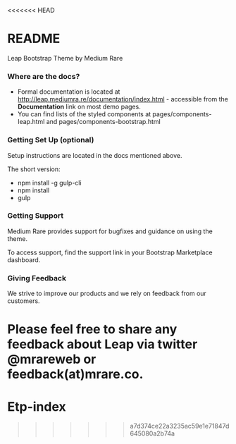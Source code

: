 <<<<<<< HEAD
# README #

Leap Bootstrap Theme by Medium Rare

### Where are the docs? ###

* Formal documentation is located at http://leap.mediumra.re/documentation/index.html - accessible from the **Documentation** link on most demo pages.
* You can find lists of the styled components at pages/components-leap.html and pages/components-bootstrap.html

### Getting Set Up (optional) ###

Setup instructions are located in the docs mentioned above.

The short version:

* npm install -g gulp-cli
* npm install
* gulp

### Getting Support ###

Medium Rare provides support for bugfixes and guidance on using the theme.

To access support, find the support link in your Bootstrap Marketplace dashboard.

### Giving Feedback ###

We strive to improve our products and we rely on feedback from our customers.

Please feel free to share any feedback about Leap via twitter @mrareweb or feedback(at)mrare.co.
=======
# Etp-index
>>>>>>> a7d374ce22a3235ac59e1e71847d645080a2b74a
